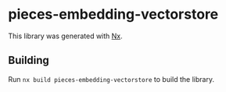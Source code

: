 # pieces-embedding-vectorstore

This library was generated with [Nx](https://nx.dev).

## Building

Run `nx build pieces-embedding-vectorstore` to build the library.
